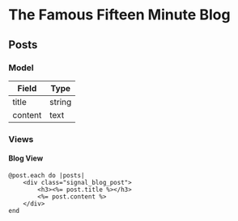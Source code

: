 # The Famous Fifteen Minute Blog

## Posts

### Model

| Field    | Type       |
|----------|------------|
| title    | string     |
| content  | text       |

### Views

#### Blog View
	@post.each do |posts|
		<div class="signal_blog_post">
			<h3><%= post.title %></h3>
			<%= post.content %>
		</div>
	end